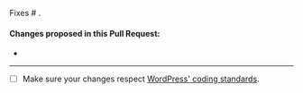 Fixes # .

#### Changes proposed in this Pull Request:
-

-------------------
- [ ] Make sure your changes respect [WordPress' coding standards](https://make.wordpress.org/core/handbook/best-practices/coding-standards/).

